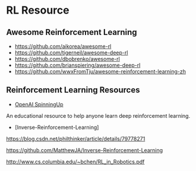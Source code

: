 # RL Resource

## Awesome Reinforcement Learning

- https://github.com/aikorea/awesome-rl
- https://github.com/tigerneil/awesome-deep-rl
- https://github.com/dbobrenko/awesome-rl
- https://github.com/brianspiering/awesome-deep-rl
- https://github.com/wwxFromTju/awesome-reinforcement-learning-zh

## Reinforcement Learning Resources


- [OpenAI SpinningUp](https://spinningup.openai.com/)

An educational resource to help anyone learn deep reinforcement learning.

- [Inverse-Reinforcement-Learning]

https://blog.csdn.net/philthinker/article/details/79778271

https://github.com/MatthewJA/Inverse-Reinforcement-Learning

http://www.cs.columbia.edu/~bchen/RL_in_Robotics.pdf